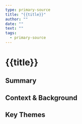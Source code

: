 ```yaml
---
type: primary-source
title: "{{title}}"
author: ""
date: ""
text: ""
tags:
  - primary-source
---
```


# {{title}}

## Summary

## Context & Background

## Key Themes
